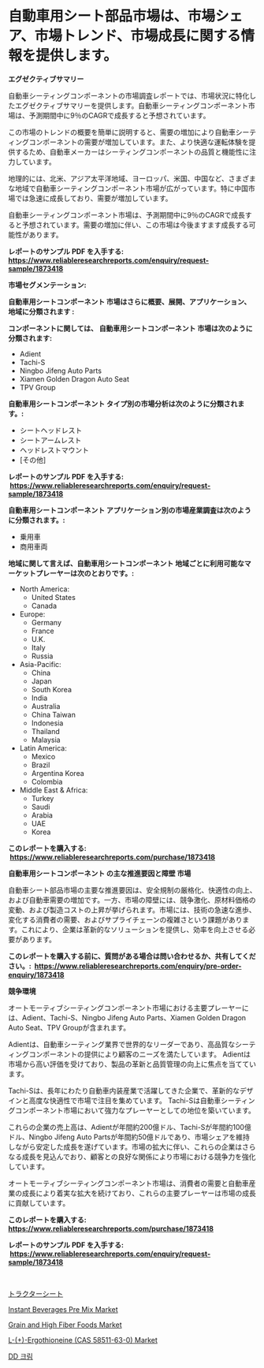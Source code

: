 <p><h1>自動車用シート部品市場は、市場シェア、市場トレンド、市場成長に関する情報を提供します。</h1></p><p><strong>エグゼクティブサマリー</strong></p>
<p><p>自動車シーティングコンポーネントの市場調査レポートでは、市場状況に特化したエグゼクティブサマリーを提供します。自動車シーティングコンポーネント市場は、予測期間中に9％のCAGRで成長すると予想されています。</p><p>この市場のトレンドの概要を簡単に説明すると、需要の増加により自動車シーティングコンポーネントの需要が増加しています。また、より快適な運転体験を提供するため、自動車メーカーはシーティングコンポーネントの品質と機能性に注力しています。</p><p>地理的には、北米、アジア太平洋地域、ヨーロッパ、米国、中国など、さまざまな地域で自動車シーティングコンポーネント市場が広がっています。特に中国市場では急速に成長しており、需要が増加しています。</p><p>自動車シーティングコンポーネント市場は、予測期間中に9％のCAGRで成長すると予想されています。需要の増加に伴い、この市場は今後ますます成長する可能性があります。</p></p>
<p><strong>レポートのサンプル PDF を入手する: <a href="https://www.reliableresearchreports.com/enquiry/request-sample/1873418">https://www.reliableresearchreports.com/enquiry/request-sample/1873418</a></strong></p>
<p><strong>市場セグメンテーション:</strong></p>
<p><strong> 自動車用シートコンポーネント 市場はさらに概要、展開、アプリケーション、地域に分類されます :</strong></p>
<p><strong>コンポーネントに関しては、 自動車用シートコンポーネント 市場は次のように分類されます: &nbsp;</strong></p>
<p><ul><li>Adient</li><li>Tachi-S</li><li>Ningbo Jifeng Auto Parts</li><li>Xiamen Golden Dragon Auto Seat</li><li>TPV Group</li></ul></p>
<p><strong> 自動車用シートコンポーネント タイプ別の市場分析は次のように分類されます。:</strong></p>
<p><ul><li>シートヘッドレスト</li><li>シートアームレスト</li><li>ヘッドレストマウント</li><li>[その他]</li></ul></p>
<p><strong>レポートのサンプル PDF を入手する: &nbsp;<a href="https://www.reliableresearchreports.com/enquiry/request-sample/1873418">https://www.reliableresearchreports.com/enquiry/request-sample/1873418</a></strong></p>
<p><strong> 自動車用シートコンポーネント アプリケーション別の市場産業調査は次のように分類されます。:</strong></p>
<p><ul><li>乗用車</li><li>商用車両</li></ul></p>
<p><strong>地域に関して言えば、自動車用シートコンポーネント 地域ごとに利用可能なマーケットプレーヤーは次のとおりです。:</strong></p>
<p><ul>
    <li>
        North America:
        <ul>
            <li>United States</li>
            <li>Canada</li>
        </ul>
    </li>
    <li>
        Europe:
        <ul>
            <li>Germany</li>
            <li>France</li>
            <li>U.K.</li>
            <li>Italy</li>
            <li>Russia</li>
        </ul>
    </li>
    <li>
        Asia-Pacific:
        <ul>
            <li>China</li>
            <li>Japan</li>
            <li>South Korea</li>
            <li>India</li>
            <li>Australia</li>
            <li>China Taiwan</li>
            <li>Indonesia</li>
            <li>Thailand</li>
            <li>Malaysia</li>
        </ul>
    </li>
    <li>
        Latin America:
        <ul>
            <li>Mexico</li>
            <li>Brazil</li>
            <li>Argentina Korea</li>
            <li>Colombia</li>
        </ul>
    </li>
    <li>
        Middle East & Africa:
        <ul>
            <li>Turkey</li>
            <li>Saudi</li>
            <li>Arabia</li>
            <li>UAE</li>
            <li>Korea</li>
        </ul>
    </li>
    </ul></p>
<p><strong>このレポートを購入する: &nbsp;<a href="https://www.reliableresearchreports.com/purchase/1873418">https://www.reliableresearchreports.com/purchase/1873418</a></strong></p>
<p><strong>自動車用シートコンポーネント の主な推進要因と障壁 市場</strong></p>
<p><p>自動車シート部品市場の主要な推進要因は、安全規制の厳格化、快適性の向上、および自動車需要の増加です。一方、市場の障壁には、競争激化、原材料価格の変動、および製造コストの上昇が挙げられます。市場には、技術の急速な進歩、変化する消費者の需要、およびサプライチェーンの複雑さという課題があります。これにより、企業は革新的なソリューションを提供し、効率を向上させる必要があります。</p></p>
<p><strong>このレポートを購入する前に、質問がある場合は問い合わせるか、共有してください。:&nbsp; <a href="https://www.reliableresearchreports.com/enquiry/pre-order-enquiry/1873418">https://www.reliableresearchreports.com/enquiry/pre-order-enquiry/1873418</a></strong></p>
<p><strong>競争環境</strong></p>
<p><p>オートモーティブシーティングコンポーネント市場における主要プレーヤーには、Adient、Tachi-S、Ningbo Jifeng Auto Parts、Xiamen Golden Dragon Auto Seat、TPV Groupが含まれます。</p><p>Adientは、自動車シーティング業界で世界的なリーダーであり、高品質なシーティングコンポーネントの提供により顧客のニーズを満たしています。 Adientは市場から高い評価を受けており、製品の革新と品質管理の向上に焦点を当てています。</p><p>Tachi-Sは、長年にわたり自動車内装産業で活躍してきた企業で、革新的なデザインと高度な快適性で市場で注目を集めています。 Tachi-Sは自動車シーティングコンポーネント市場において強力なプレーヤーとしての地位を築いています。</p><p>これらの企業の売上高は、Adientが年間約200億ドル、Tachi-Sが年間約100億ドル、Ningbo Jifeng Auto Partsが年間約50億ドルであり、市場シェアを維持しながら安定した成長を遂げています。市場の拡大に伴い、これらの企業はさらなる成長を見込んでおり、顧客との良好な関係により市場における競争力を強化しています。</p><p>オートモーティブシーティングコンポーネント市場は、消費者の需要と自動車産業の成長により着実な拡大を続けており、これらの主要プレーヤーは市場の成長に貢献しています。</p></p>
<p><strong>このレポートを購入する: &nbsp; <a href="https://www.reliableresearchreports.com/purchase/1873418">https://www.reliableresearchreports.com/purchase/1873418</a></strong></p>
<p><strong>レポートのサンプル PDF を入手する: &nbsp;<a href="https://www.reliableresearchreports.com/enquiry/request-sample/1873418">https://www.reliableresearchreports.com/enquiry/request-sample/1873418</a></strong><strong></strong></p>
<p>&nbsp;</p>
<p><p><a href="https://github.com/zjkmgcs938405/Market-Research-Report-List-1/blob/main/99370152647.md">トラクターシート</a></p><p><a href="https://issuu.com/reportprime-2/docs/instant-beverages-pre-mix-market-size-2030.pptx">Instant Beverages Pre Mix Market</a></p><p><a href="https://issuu.com/reportprime-2/docs/grain-and-high-fiber-foods-market-size-2030.pptx">Grain and High Fiber Foods Market</a></p><p><a href="https://github.com/luckyshygirl/Market-Research-Report-List-3/blob/main/l-ergothioneine-cas-58511-63-0-market.md">L-(+)-Ergothioneine (CAS 58511-63-0) Market</a></p><p><a href="https://github.com/laholand/Market-Research-Report-List-3/blob/main/21372902218.md">DD 크림</a></p></p>
